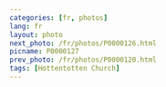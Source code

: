```yaml
---
categories: [fr, photos]
lang: fr
layout: photo
next_photo: /fr/photos/P0000126.html
picname: P0000127
prev_photo: /fr/photos/P0000120.html
tags: [Hottentotten Church]
---
```

